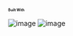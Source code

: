 <span style="font-size:0.5em;">**Built With**</span>


![image](https://github.com/JakeClapper/Routing-Algorithm/assets/88346685/34aca1aa-f912-44fe-96fe-d059fd692932)
![image](https://github.com/JakeClapper/Routing-Algorithm/assets/88346685/edd47ed2-3a00-4e37-a5ff-8fdf90906c71)
